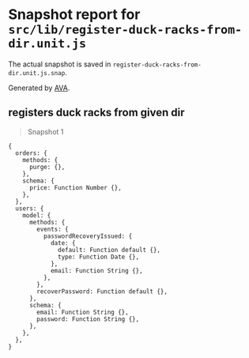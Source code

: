 # Snapshot report for `src/lib/register-duck-racks-from-dir.unit.js`

The actual snapshot is saved in `register-duck-racks-from-dir.unit.js.snap`.

Generated by [AVA](https://avajs.dev).

## registers duck racks from given dir

> Snapshot 1

    {
      orders: {
        methods: {
          purge: {},
        },
        schema: {
          price: Function Number {},
        },
      },
      users: {
        model: {
          methods: {
            events: {
              passwordRecoveryIssued: {
                date: {
                  default: Function default {},
                  type: Function Date {},
                },
                email: Function String {},
              },
            },
            recoverPassword: Function default {},
          },
          schema: {
            email: Function String {},
            password: Function String {},
          },
        },
      },
    }
